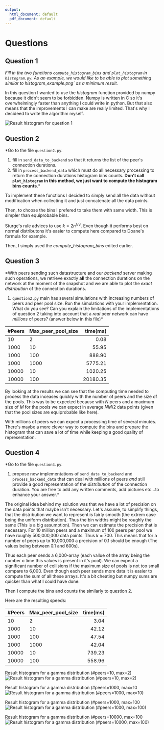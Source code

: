 ```yaml
---
output:
  html_document: default
  pdf_document: default
---
```

# Questions

## Question 1

*Fill in the two functions `compute_histogram_bins` and `plot_histogram` in `histogram.py`. As an example, we would like to be able to plot something similar to histogram_example.png` as a minimum result.*

In this question I wanted to use the *histogram* function provided by numpy because it didn't seem to be forbidden. Numpy is written in C so it's overwhelmingly faster than anything I could write in python. But that also means that the improvements I can make are really limited. That's why I decideed to write the algorithm myself.

![Result histogram for question 1](Q1.png)

## Question 2

*Go to the file `question2.py`:
1. fill in `send_data_to_backend` so that it returns the list of the peer's connection durations.
2. fill in `process_backend_data` which must do all necessary processing to return the connection durations histogram bins counts. **Don't call `plot_histogram` in this method, we just want to compute the histogram bins counts**.*

To implement these functions I decided to simply send all the data without modification when collecting it and just concatenate all the data points.

Then, to choose the bins I prefered to take them with same width. This is simpler than equiprobable bins.

Sturge's rule advices to use $k=2n^{1/3}$. Even though it performs best on normal distributons it's easier to compute here compared to Doane's formula for example.

Then, I simply used the *compute_histogram_bins* edited earlier.

## Question 3

*With peers sending such datastructure and our _backend_ server making such operations, we retrieve exactly **all** the connection durations on the network at the moment of the snapshot and we are able to plot the _exact distribution_ of the connection durations.
1. `question2.py` main has several simulations with increasing numbers of peers and peer pool size. Run the simulations with your implementation. What do you see? Can you explain the limitations of the implementations of question 2 taking into account that a _real_ peer network can have _millions_ of peers? (answer below in this file)*

| #Peers | Max_peer_pool_size | time(ms)|
|--------|--------------------|--------:|
| 10     | 2                  | 0.08    |
| 1000   | 10                 | 55.95   |
| 1000   | 100                | 888.90   |
| 1000   | 1000               | 5775.21  |
| 10000  | 10                 | 1020.25   |
| 10000  | 100                | 20180.35  |

By looking at the results we can see that the computing time needed to process the data inceases quickly with the number of peers and the size of the pools. This was to be expected because with $N$ peers and a maximum size of $M$ for the pools we can expect in average $NM/2$ data points (given that the pool sizes are equiprobable like here).

With millions of peers we can expect a processing time of several minutes. There's maybe a more clever way to compute the bins and prepare the histogram that can save a lot of time while keeping a good quality of representation.

## Question 4

*Go to the file `question4.py`:
1. propose new implementations of `send_data_to_backend` and `process_backend_data` that can deal with millions of peers _and_ still provide a good representation of the _distribution_ of the connection duration. You are free to add any written comments, add pictures etc...to enhance your answer.*

The original idea behind my solution was that we have a lot of precision on the data points that maybe isn't necessary. Let's assume, to simplify things, that the distribution we want to represent is fairly smooth (the extrem case being the uniform distribution). Thus the bin widths might be roughly the same (This is a big assumption). Then we can estimate the precision that is necessary. For 10 million peers and a maximum of 100 peers per pool we have roughly 500,000,000 data points. Thus $k \approx 700$. This means that for a number of peers up to 10,000,000 a precision of 0.1 should be enough (The values being between 0.1 and 600s).

Thus each peer sends a 6,000-array (each vallue of the array being the number o time this values is present in it's pool). We can expect a significant number of collisions if the maximum size of pools is not too small compare to 6,000. Even though each peer sends more data it is easier to compute the sum of all these arrays. It's a bit cheating but numpy sums are quicker than what I could have done.

Then I compute the bins and counts the similarly to question 2.

Here are the resulting speeds:

| #Peers | Max_peer_pool_size | time(ms)|
|--------|--------------------|--------:|
| 10     | 2                  | 3.04    |
| 1000   | 10                 | 42.12   |
| 1000   | 100                | 47.54   |
| 1000   | 1000               | 42.04  |
| 10000  | 10                 | 739.23   |
| 10000  | 100                | 558.96  |

Result histogram for a gamma distribution (#peers=10, max=2)
![Result histogram for a gamma distribution (#peers=10, max=2)](Q4_10_2.png)

Result histogram for a gamma distribution (#peers=1000, max=10
![Result histogram for a gamma distribution (#peers=1000, max=10)](Q4_1000_10.png)

Result histogram for a gamma distribution (#peers=1000, max=100
![Result histogram for a gamma distribution (#peers=1000, max=100)](Q4_1000_100.png)

Result histogram for a gamma distribution (#peers=10000, max=100
![Result histogram for a gamma distribution (#peers=10000, max=100)](Q4_10000_100.png)
